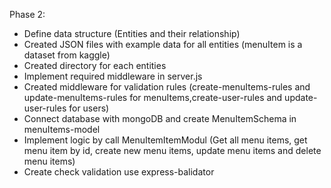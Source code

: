 Phase 2:
-  Define data structure (Entities and their relationship)
-  Created JSON files with example data for all entities (menuItem is a dataset from kaggle)
-  Created directory for each entities
-  Implement required middleware in server.js
-  Created middleware for validation rules (create-menuItems-rules and update-menuItems-rules for menuItems,create-user-rules and update-user-rules for users)
-  Connect database with mongoDB and create MenuItemSchema in menuItems-model
-  Implement logic by call MenuItemItemModul (Get all menu items, get menu item by id, create new menu items, update menu items and delete menu items)
-  Create check validation use express-balidator
